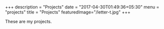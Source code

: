 +++
description = "Projects"
date = "2017-04-30T01:49:36+05:30"
menu = "projects"
title = "Projects"
featuredImage="/letter-t.jpg"
+++

These are my projects.
